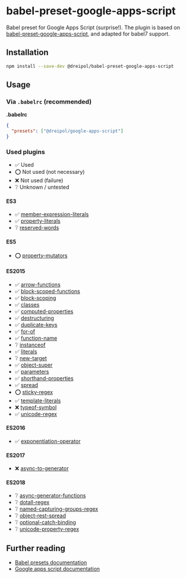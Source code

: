 # babel-preset-google-apps-script
Babel preset for Google Apps Script (surprise!). The plugin is based on [babel-preset-google-apps-script](https://github.com/eiel/babel-preset-google-apps-script/), and adapted for babel7 support. 

## Installation

```sh
npm install --save-dev @dreipol/babel-preset-google-apps-script
```

## Usage

### Via `.babelrc` (recommended)

**.babelrc**

```json
{
  "presets": ["@dreipol/google-apps-script"]
}
```

### Used plugins

- :white_check_mark: Used
- :o: Not used (not necessary)
- :x: Not used (failure)
- :grey_question: Unknown / untested

#### ES3

- :white_check_mark: [member-expression-literals](https://babeljs.io/docs/en/plugin-transform-member-expression-literals.md)
- :white_check_mark: [property-literals](https://babeljs.io/docs/en/plugin-transform-property-literals.md)
- :grey_question: [reserved-words](https://babeljs.io/docs/en/plugin-transform-reserved-words.md)

#### ES5

- :o: [property-mutators](https://babeljs.io/docs/en/plugin-transform-property-mutators.md)

#### ES2015

- :white_check_mark: [arrow-functions](https://babeljs.io/docs/en/plugin-transform-arrow-functions.md)
- :white_check_mark: [block-scoped-functions](https://babeljs.io/docs/en/plugin-transform-block-scoped-functions.md)
- :white_check_mark: [block-scoping](https://babeljs.io/docs/en/plugin-transform-block-scoping.md)
- :white_check_mark: [classes](https://babeljs.io/docs/en/plugin-transform-classes.md)
- :white_check_mark: [computed-properties](https://babeljs.io/docs/en/plugin-transform-computed-properties.md)
- :white_check_mark: [destructuring](https://babeljs.io/docs/en/plugin-transform-destructuring.md)
- :white_check_mark: [duplicate-keys](https://babeljs.io/docs/en/plugin-transform-duplicate-keys.md)
- :white_check_mark: [for-of](https://babeljs.io/docs/en/plugin-transform-for-of.md)
- :white_check_mark: [function-name](https://babeljs.io/docs/en/plugin-transform-function-name.md)
- :grey_question: [instanceof](https://babeljs.io/docs/en/plugin-transform-instanceof.md)
- :white_check_mark: [literals](https://babeljs.io/docs/en/plugin-transform-literals.md)
- :grey_question: [new-target](https://babeljs.io/docs/en/plugin-transform-new-target.md)
- :white_check_mark: [object-super](https://babeljs.io/docs/en/plugin-transform-object-super.md)
- :white_check_mark: [parameters](https://babeljs.io/docs/en/plugin-transform-parameters.md)
- :white_check_mark: [shorthand-properties](https://babeljs.io/docs/en/plugin-transform-shorthand-properties.md)
- :white_check_mark: [spread](https://babeljs.io/docs/en/plugin-transform-spread.md)
- :o: [sticky-regex](https://babeljs.io/docs/en/plugin-transform-sticky-regex.md)
- :white_check_mark: [template-literals](https://babeljs.io/docs/en/plugin-transform-template-literals.md)
- :x: [typeof-symbol](https://babeljs.io/docs/en/plugin-transform-typeof-symbol.md)
- :white_check_mark: [unicode-regex](https://babeljs.io/docs/en/plugin-transform-unicode-regex.md)

#### ES2016

- :white_check_mark: [exponentiation-operator](https://babeljs.io/docs/en/plugin-transform-exponentiation-operator.md)

#### ES2017

- :x: [async-to-generator](https://babeljs.io/docs/en/plugin-transform-async-to-generator.md)

#### ES2018

- :grey_question: [async-generator-functions](https://babeljs.io/docs/en/plugin-proposal-async-generator-functions.md)
- :grey_question: [dotall-regex](https://babeljs.io/docs/en/plugin-transform-dotall-regex.md)
- :grey_question: [named-capturing-groups-regex](https://babeljs.io/docs/en/plugin-transform-named-capturing-groups-regex.md)
- :grey_question: [object-rest-spread](https://babeljs.io/docs/en/plugin-proposal-object-rest-spread.md)
- :grey_question: [optional-catch-binding](https://babeljs.io/docs/en/plugin-proposal-optional-catch-binding.md)
- :grey_question: [unicode-property-regex](https://babeljs.io/docs/en/plugin-proposal-unicode-property-regex.md)

## Further reading

- [Babel presets documentation](https://babeljs.io/docs/en/presets)
- [Google apps script documentation](https://developers.google.com/apps-script/)
